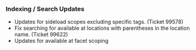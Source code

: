 ### Indexing / Search Updates
- Updates for sideload scopes excluding specific tags. (Ticket 99578)
- Fix searching for available at locations with parentheses in the location name. (Ticket 99622)
- Updates for available at facet scoping
